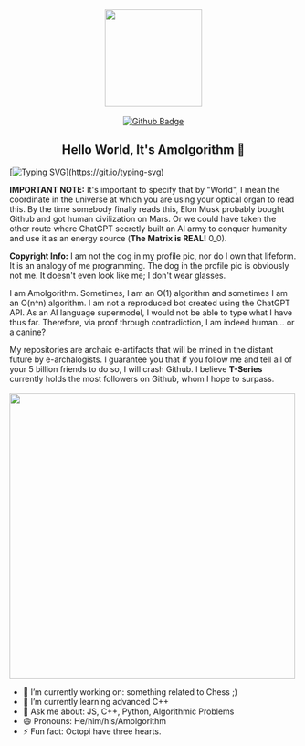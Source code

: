 <div id="header" align="center">
  <img src="https://media.giphy.com/media/M9gbBd9nbDrOTu1Mqx/giphy.gif" width="170"/>
  <br><br>
  <div id="badges" align="center">
  <a href="https://github.com/amolgorithm">
    <img src="https://img.shields.io/badge/Github-black?style=for-the-badge&logo=github&logoColor=white" alt="Github Badge"/>
  </a>
  <br>
  </div> 
  <img src="https://komarev.com/ghpvc/?username=amolgorithm&style=flat-square&color=blue" alt=""/>
  
  ## Hello World, It's Amolgorithm 👋
</div>

  [![Typing SVG](https://readme-typing-svg.demolab.com?font=open+sans&weight=900&size=22&duration=3000&pause=1000&color=CF0000&multiline=true&width=800&height=100&separator=%3D&lines=%23include+%3Camolgorithm%3E%3Dstd%3A%3Afor_each(std%3A%3Aviewers%2C+%5B%5D()+%7B+std%3A%3Acout+%3C%3C+%22Welcome!%22+%7D);)](https://git.io/typing-svg)
  
**IMPORTANT NOTE:**  It's important to specify that by "World", I mean the coordinate in the universe at which you are using your optical organ to read this. By the time somebody finally reads this, Elon Musk probably bought Github and got human civilization on Mars. Or we could have taken the other route where ChatGPT secretly built an AI army to conquer humanity and use it as an energy source (**The Matrix is REAL!** 0_0). 

**Copyright Info:**  I am not the dog in my profile pic, nor do I own that lifeform. It is an analogy of me programming. The dog in the profile pic is obviously not me. It doesn't even look like me; I don't wear glasses.

I am Amolgorithm. Sometimes, I am an O(1) algorithm and sometimes I am an O(n^n) algorithm. I am not a reproduced bot created using the ChatGPT API. As an AI language supermodel, I would not be able to type what I have thus far. Therefore, via proof through contradiction, I am indeed human... or a canine?

My repositories are archaic e-artifacts that will be mined in the distant future by e-archalogists.
I guarantee you that if you follow me and tell all of your 5 billion friends to do so, I will crash Github. 
I believe **T-Series** currently holds the most followers on Github, whom I hope to surpass.
<br><br>
<img src="https://i.kym-cdn.com/entries/icons/mobile/000/027/020/unknown.jpg" width="500"/>


- 🔭 I’m currently working on: something related to Chess ;)
- 🌱 I’m currently learning advanced C++
- 💬 Ask me about: JS, C++, Python, Algorithmic Problems
- 😄 Pronouns: He/him/his/Amolgorithm 
- ⚡ Fun fact: Octopi have three hearts.
